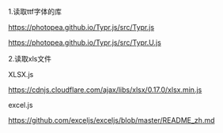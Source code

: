 1.读取ttf字体的库

https://photopea.github.io/Typr.js/src/Typr.js

https://photopea.github.io/Typr.js/src/Typr.U.js

2.读取xls文件

XLSX.js

https://cdnjs.cloudflare.com/ajax/libs/xlsx/0.17.0/xlsx.min.js

excel.js

https://github.com/exceljs/exceljs/blob/master/README_zh.md